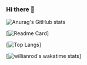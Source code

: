 ### Hi there 👋

<!--
**Alemapyapur/Alemapyapur** is a ✨ _special_ ✨ repository because its `README.md` (this file) appears on your GitHub profile.

* Student at Laboratoria 
* On my way of becoming a Full Stack developer ✨
-->

![Anurag's GitHub stats](https://github-readme-stats.vercel.app/api?username=alemapyapur&show_icons=true&theme=midnight-purple)

[![Readme Card](https://github-readme-stats.vercel.app/api/pin/?username=alemapyapur&repo=github-readme-stats)]

[![Top Langs](https://github-readme-stats.vercel.app/api/top-langs/?username=alemapyapur&layout=compact)]

[![willianrod's wakatime stats](https://github-readme-stats.vercel.app/api/wakatime?username=alemapyapur)]





